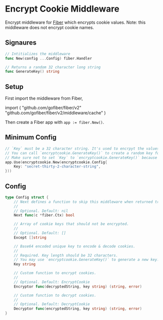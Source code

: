 # Encrypt Cookie Middleware

Encrypt middleware for [Fiber](https://github.com/gofiber/fiber) which encrypts cookie values. Note: this middleware does not encrypt cookie names.


## Signaures

```go
// Intitializes the middleware
func New(config ...Config) fiber.Handler

// Returns a random 32 character long string
func GenerateKey() string
```

## Setup

First import the middleware from Fiber,

import (
  "github.com/gofiber/fiber/v2"
  "github.com/gofiber/fiber/v2/middleware/cache"
)

Then create a Fiber app with `app := fiber.New()`.

## Minimum Config

```go
// `Key` must be a 32 character string. It's used to encrpyt the values, so make sure it is random and keep it secret.
// You can call `encryptcookie.GenerateKey()` to create a random key for you.
// Make sure not to set `Key` to `encryptcookie.GenerateKey()` because that will create a new key every run.
app.Use(encryptcookie.New(encryptcookie.Config{
    Key: "secret-thirty-2-character-string",
}))
```

## Config

```go
type Config struct {
	// Next defines a function to skip this middleware when returned true.
	//
	// Optional. Default: nil
	Next func(c *fiber.Ctx) bool

	// Array of cookie keys that should not be encrypted.
	//
	// Optional. Default: []
	Except []string

	// Base64 encoded unique key to encode & decode cookies.
	//
	// Required. Key length should be 32 characters.
	// You may use `encryptcookie.GenerateKey()` to generate a new key.
	Key string

	// Custom function to encrypt cookies.
	//
	// Optional. Default: EncryptCookie
	Encryptor func(decryptedString, key string) (string, error)

	// Custom function to decrypt cookies.
	//
	// Optional. Default: DecryptCookie
	Decryptor func(encryptedString, key string) (string, error)
}
```
